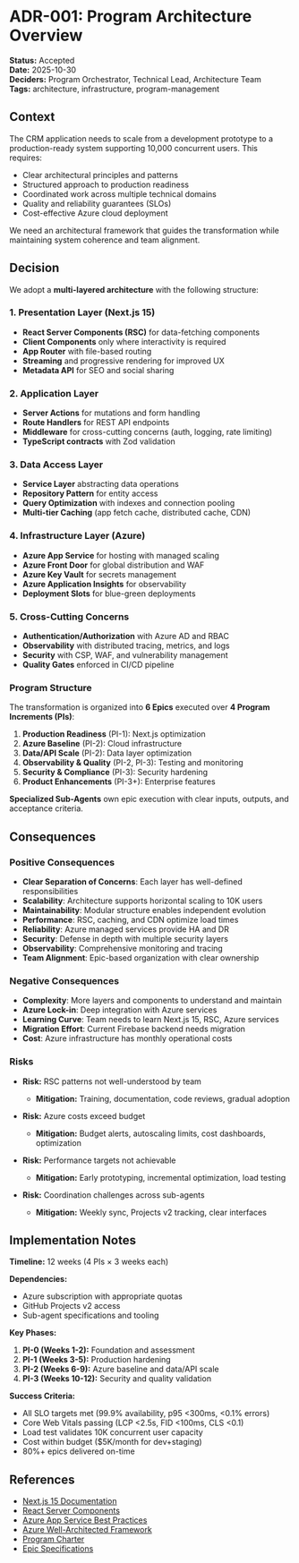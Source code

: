 # ADR-001: Program Architecture Overview

**Status:** Accepted  
**Date:** 2025-10-30  
**Deciders:** Program Orchestrator, Technical Lead, Architecture Team  
**Tags:** architecture, infrastructure, program-management

## Context

The CRM application needs to scale from a development prototype to a production-ready system supporting 10,000 concurrent users. This requires:

- Clear architectural principles and patterns
- Structured approach to production readiness
- Coordinated work across multiple technical domains
- Quality and reliability guarantees (SLOs)
- Cost-effective Azure cloud deployment

We need an architectural framework that guides the transformation while maintaining system coherence and team alignment.

## Decision

We adopt a **multi-layered architecture** with the following structure:

### 1. Presentation Layer (Next.js 15)
- **React Server Components (RSC)** for data-fetching components
- **Client Components** only where interactivity is required
- **App Router** with file-based routing
- **Streaming** and progressive rendering for improved UX
- **Metadata API** for SEO and social sharing

### 2. Application Layer
- **Server Actions** for mutations and form handling
- **Route Handlers** for REST API endpoints
- **Middleware** for cross-cutting concerns (auth, logging, rate limiting)
- **TypeScript contracts** with Zod validation

### 3. Data Access Layer
- **Service Layer** abstracting data operations
- **Repository Pattern** for entity access
- **Query Optimization** with indexes and connection pooling
- **Multi-tier Caching** (app fetch cache, distributed cache, CDN)

### 4. Infrastructure Layer (Azure)
- **Azure App Service** for hosting with managed scaling
- **Azure Front Door** for global distribution and WAF
- **Azure Key Vault** for secrets management
- **Azure Application Insights** for observability
- **Deployment Slots** for blue-green deployments

### 5. Cross-Cutting Concerns
- **Authentication/Authorization** with Azure AD and RBAC
- **Observability** with distributed tracing, metrics, and logs
- **Security** with CSP, WAF, and vulnerability management
- **Quality Gates** enforced in CI/CD pipeline

### Program Structure

The transformation is organized into **6 Epics** executed over **4 Program Increments (PIs)**:

1. **Production Readiness** (PI-1): Next.js optimization
2. **Azure Baseline** (PI-2): Cloud infrastructure
3. **Data/API Scale** (PI-2): Data layer optimization
4. **Observability & Quality** (PI-2, PI-3): Testing and monitoring
5. **Security & Compliance** (PI-3): Security hardening
6. **Product Enhancements** (PI-3+): Enterprise features

**Specialized Sub-Agents** own epic execution with clear inputs, outputs, and acceptance criteria.

## Consequences

### Positive Consequences

- **Clear Separation of Concerns**: Each layer has well-defined responsibilities
- **Scalability**: Architecture supports horizontal scaling to 10K users
- **Maintainability**: Modular structure enables independent evolution
- **Performance**: RSC, caching, and CDN optimize load times
- **Reliability**: Azure managed services provide HA and DR
- **Security**: Defense in depth with multiple security layers
- **Observability**: Comprehensive monitoring and tracing
- **Team Alignment**: Epic-based organization with clear ownership

### Negative Consequences

- **Complexity**: More layers and components to understand and maintain
- **Azure Lock-in**: Deep integration with Azure services
- **Learning Curve**: Team needs to learn Next.js 15, RSC, Azure services
- **Migration Effort**: Current Firebase backend needs migration
- **Cost**: Azure infrastructure has monthly operational costs

### Risks

- **Risk:** RSC patterns not well-understood by team
  - **Mitigation:** Training, documentation, code reviews, gradual adoption

- **Risk:** Azure costs exceed budget
  - **Mitigation:** Budget alerts, autoscaling limits, cost dashboards, optimization

- **Risk:** Performance targets not achievable
  - **Mitigation:** Early prototyping, incremental optimization, load testing

- **Risk:** Coordination challenges across sub-agents
  - **Mitigation:** Weekly sync, Projects v2 tracking, clear interfaces

## Implementation Notes

**Timeline:** 12 weeks (4 PIs × 3 weeks each)  

**Dependencies:**
- Azure subscription with appropriate quotas
- GitHub Projects v2 access
- Sub-agent specifications and tooling

**Key Phases:**
1. **PI-0 (Weeks 1-2):** Foundation and assessment
2. **PI-1 (Weeks 3-5):** Production hardening
3. **PI-2 (Weeks 6-9):** Azure baseline and data/API scale
4. **PI-3 (Weeks 10-12):** Security and quality validation

**Success Criteria:**
- All SLO targets met (99.9% availability, p95 <300ms, <0.1% errors)
- Core Web Vitals passing (LCP <2.5s, FID <100ms, CLS <0.1)
- Load test validates 10K concurrent user capacity
- Cost within budget ($5K/month for dev+staging)
- 80%+ epics delivered on-time

## References

- [Next.js 15 Documentation](https://nextjs.org/docs)
- [React Server Components](https://react.dev/blog/2023/03/22/react-labs-what-we-have-been-working-on-march-2023#react-server-components)
- [Azure App Service Best Practices](https://learn.microsoft.com/en-us/azure/app-service/app-service-best-practices)
- [Azure Well-Architected Framework](https://learn.microsoft.com/en-us/azure/architecture/framework/)
- [Program Charter](../../program/CHARTER.md)
- [Epic Specifications](../../program/EPICS.md)
